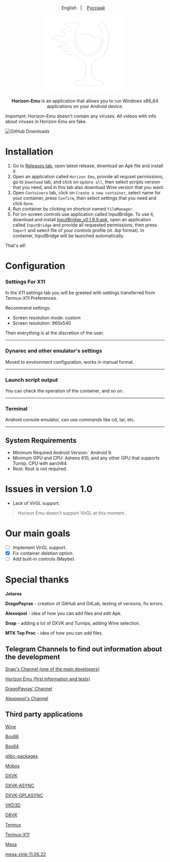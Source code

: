 <p align="center">
English
&nbsp;&nbsp;| &nbsp;&nbsp;
<a href="https://github.com/HorizonEmuTeam/Horizon-Emu/blob/main/README-RUS.md">Русский</a>
&nbsp;&nbsp;
</p>

<p align="center">
	<img src="ProjectLogo.png" width="256" height="246" />  
</p>

<p align="center">
<b>Horizon-Emu</b> is an application that allows you to run Windows x86_64 applications on your Android device.
</p>

Important: Horizon-Emu doesn't contain any viruses. All videos with info about viruses in Horizon-Emu are fake.

![GitHub Downloads](https://img.shields.io/github/downloads/HorizonEmuTeam/Horizon-Emu/total?logo=github&label=Total%20Downloads)

# Installation 

1. Go to [Releases tab](https://github.com/HorizonEmuTeam/Horizon-Emu/releases/), open latest release, download an Apk file and install it.
2. Open an application called `Horizon Emu`, provide all requset permissions, go to `Download` tab, and click on `Update all`, then select scripts version that you need, and in this tab also download Wine version that you want.
3. Open `Containers` tab, click on `Create a new container`, select name for your container, press `Confirm`, then select settings that you need and click `Done`.
4. Run container by clicking on shortcut named `FileManager`.
5. For on-screen controls use application called InputBridge. To use it, download and install [InputBridge_v0.1.9.9.apk](https://raw.githubusercontent.com/HorizonEmuTeam/Horizon-Emu/main/InputBridge_v0.1.9.9.apk), open an application called `InputBridge` and provide all requested permissions, then press `Import` and select file of your controls profile (in .ibp format).
In container, InputBridge will be launched automatically.

That's all!

# Configuration
### Settings For X11
In the X11 settings tab you will be greeted with settings transferred from Termux-X11 Preferences.

Recommend settings: 

* Screen resolution mode: custom
* Screen resolution: 960x540

Then everything is at the discretion of the user.

----

### Dynarec and other emulator's settings
Moved to environment configuration, works in manual format.

----

### Launch script output
You can check the operation of the container, and so on.

----

### Terminal
Android console emulator, can use commands like cd, tar, etc.

----

## System Requirements

* Minimum Required Android Version:` Android 9.
* Minimum GPU and CPU:
Adreno 610, and any other GPU that supports Turnip. CPU with aarch64.
* Root:
Root is not required.

# Issues in version 1.0
* Lack of VirGL support.

>Horizon Emu doesn't support VirGL at this moment.

# Our main goals

- [ ] Implement VirGL support.
- [x] Fix container deletion option.
- [ ] Add built-in controls (Maybe).

# Special thanks 
<b>Jotaros</b>

<b>DragoPayras</b> - creation of GitHub and GitLab, testing of versions, fix errors.

<b>Alexoqool</b> - idea of ​​how you can add files and edit Apk.

<b>Snap</b> - adding a lot of DXVK and Turnips, adding Wine selection.

<b>MTK Top Proc</b> - idea of how you can add files.

## Telegram Channels to find out information about the development

[Snap's Channel (one of the main developers)](https://t.me/MoboxWinlatorExagear)

[Horizon Emu (first information and tests)](https://t.me/HorizonEmuOfficial)

[DragoPayras' Channel](https://t.me/DragOS_Channel)

[Alexoqool's Channel](https://t.me/WinlatorRus)

## Third party applications

[Wine](https://wiki.winehq.org/Licensing)

[Box86](https://github.com/ptitSeb/box86)

[Box64](https://github.com/ptitSeb/box64)

[glibc-packages](https://github.com/termux-pacman/glibc-packages)

[Mobox](https://github.com/olegos2/mobox)

[DXVK](https://github.com/doitsujin/dxvk)

[DXVK-ASYNC](https://github.com/Sporif/dxvk-async)

[DXVK-GPLASYNC](https://gitlab.com/Ph42oN/dxvk-gplasync)

[VKD3D](https://github.com/lutris/vkd3d)

[D8VK](https://github.com/AlpyneDreams/d8vk)

[Termux](https://github.com/termux/termux-app)

[Termux-X11](https://github.com/termux/termux-x11)

[Mesa](https://docs.mesa3d.org/license.html)

[mesa-zink-11.06.22](https://github.com/alexvorxx/mesa-zink-11.06.22)
